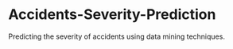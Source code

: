# Accidents-Severity-Prediction
Predicting the severity of accidents using data mining techniques. 
